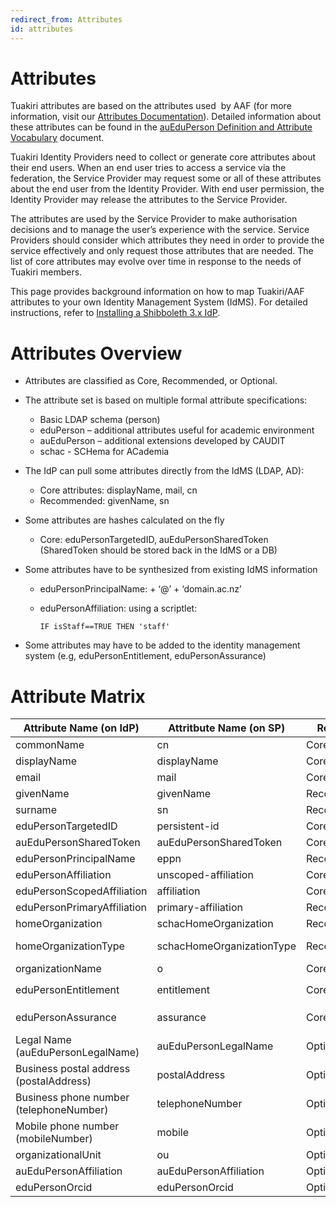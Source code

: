 ```yaml
---
redirect_from: Attributes
id: attributes
---
```

# Attributes

Tuakiri attributes are based on the attributes used  by AAF (for more information, visit our [Attributes Documentation](https://attributes.tuakiri.ac.nz/documentation/attributes)). Detailed information about these attributes can be found in the [auEduPerson Definition and Attribute Vocabulary](https://reannz.atlassian.net/wiki/download/attachments/3815538694/auEduPerson_attribute_vocabulary_v02-1-0.pdf?version=2&modificationDate=1598020111365&cacheVersion=1&api=v2) document.

Tuakiri Identity Providers need to collect or generate core attributes about their end users. When an end user tries to access a service via the federation, the Service Provider may request some or all of these attributes about the end user from the Identity Provider. With end user permission, the Identity Provider may release the attributes to the Service Provider.

The attributes are used by the Service Provider to make authorisation decisions and to manage the user’s experience with the service. Service Providers should consider which attributes they need in order to provide the service effectively and only request those attributes that are needed. The list of core attributes may evolve over time in response to the needs of Tuakiri members.

This page provides background information on how to map Tuakiri/AAF attributes to your own Identity Management System (IdMS). For detailed instructions, refer to [Installing a Shibboleth 3.x IdP](identity_providers/installing_a_shibboleth_3_x_idp).

# Attributes Overview

*   Attributes are classified as Core, Recommended, or Optional.
*   The attribute set is based on multiple formal attribute specifications:
    *   Basic LDAP schema (person)
    *   eduPerson – additional attributes useful for academic environment
    *   auEduPerson – additional extensions developed by CAUDIT
    *   schac - SCHema for ACademia
*   The IdP can pull some attributes directly from the IdMS (LDAP, AD):
    *   Core attributes: displayName, mail, cn
    *   Recommended: givenName, sn
*   Some attributes are hashes calculated on the fly
    *   Core: eduPersonTargetedID, auEduPersonSharedToken (SharedToken should be stored back in the IdMS or a DB)
*   Some attributes have to be synthesized from existing IdMS information
    *   eduPersonPrincipalName: <uid> + ‘@’ + ‘domain.ac.nz’
    *   eduPersonAffiliation: using a scriptlet:
        
        ```
        IF isStaff==TRUE THEN 'staff'
        ```
        
*   Some attributes may have to be added to the identity management system (e.g, eduPersonEntitlement, eduPersonAssurance)

# Attribute Matrix

| Attribute Name (on IdP) | Attritbute Name (on SP) | Required? | Typical source |
| --- | --- | --- | --- |
| commonName | cn  | Core | LDAP ("cn" or "displayName") |
| displayName | displayName | Core | LDAP ("displayName") |
| email | mail | Core | LDAP ("mail") |
| givenName | givenName | Recommended | LDAP ("givenName") |
| surname | sn  | Recommended | LDAP ("sn") |
| eduPersonTargetedID | persistent-id | Core | Hash-on-the-fly |
| auEduPersonSharedToken | auEduPersonSharedToken | Core | Hash-with-write-back |
| eduPersonPrincipalName | eppn | Recommended | LDAP + rename + add Scope |
| eduPersonAffiliation | unscoped-affiliation | Core | Scripted definition |
| eduPersonScopedAffiliation | affiliation | Core | Take eduPersonAffiliation + rename + add Scope |
| eduPersonPrimaryAffiliation | primary-affiliation | Recommended | Scripted definition |
| homeOrganization | schacHomeOrganization | Recommended | static - "institution.domain.ac.nz" |
| homeOrganizationType | schacHomeOrganizationType | Recommended | static - "urn:mace:terena.org:schac:homeOrganizationType:int:university" |
| organizationName | o   | Core | static - "University of Your University" |
| eduPersonEntitlement | entitlement | Core | LDAP (if available)/Static/Scripted. Most relevant value: `urn:mace:dir:entitlement:common-lib-terms` |
| eduPersonAssurance | assurance | Core | LDAP (if available or synthesized from other available information) |
| Legal Name (auEduPersonLegalName) | auEduPersonLegalName | Optional | LDAP (if available) |
| Business postal address (postalAddress) | postalAddress | Optional | LDAP (if available) |
| Business phone number (telephoneNumber) | telephoneNumber | Optional | LDAP (if available) |
| Mobile phone number (mobileNumber) | mobile | Optional | LDAP (if available) |
| organizationalUnit | ou  | Optional | LDAP ("ou" or other if available) |
| auEduPersonAffiliation | auEduPersonAffiliation | Optional | Scripted definition (if underlying information available in LDAP) |
| eduPersonOrcid | eduPersonOrcid | Optional | LDAP (if available) |
